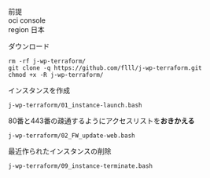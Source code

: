 前提  
oci console  
region 日本

ダウンロード
```
rm -rf j-wp-terraform/
git clone -q https://github.com/flll/j-wp-terraform.git
chmod +x -R j-wp-terraform/
```



インスタンスを作成
```
j-wp-terraform/01_instance-launch.bash
```


80番と443番の疎通するようにアクセスリストを**おきかえる**
```
j-wp-terraform/02_FW_update-web.bash
```



最近作られたインスタンスの削除
```
j-wp-terraform/09_instance-terminate.bash
```